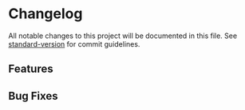 # Changelog

All notable changes to this project will be documented in this file. See [standard-version](https://github.com/conventional-changelog/standard-version) for commit guidelines.

## Features

## Bug Fixes

